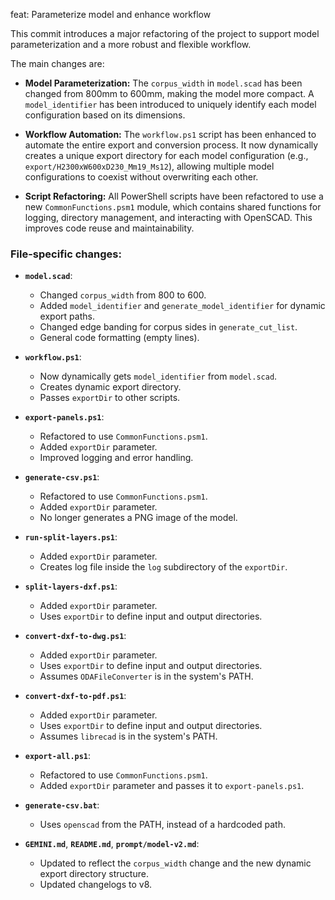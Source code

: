 feat: Parameterize model and enhance workflow

This commit introduces a major refactoring of the project to support model parameterization and a more robust and flexible workflow.

The main changes are:

- **Model Parameterization:** The `corpus_width` in `model.scad` has been changed from 800mm to 600mm, making the model more compact. A `model_identifier` has been introduced to uniquely identify each model configuration based on its dimensions.

- **Workflow Automation:** The `workflow.ps1` script has been enhanced to automate the entire export and conversion process. It now dynamically creates a unique export directory for each model configuration (e.g., `export/H2300xW600xD230_Mm19_Ms12`), allowing multiple model configurations to coexist without overwriting each other.

- **Script Refactoring:** All PowerShell scripts have been refactored to use a new `CommonFunctions.psm1` module, which contains shared functions for logging, directory management, and interacting with OpenSCAD. This improves code reuse and maintainability.

### File-specific changes:

- **`model.scad`**:
    - Changed `corpus_width` from 800 to 600.
    - Added `model_identifier` and `generate_model_identifier` for dynamic export paths.
    - Changed edge banding for corpus sides in `generate_cut_list`.
    - General code formatting (empty lines).

- **`workflow.ps1`**:
    - Now dynamically gets `model_identifier` from `model.scad`.
    - Creates dynamic export directory.
    - Passes `exportDir` to other scripts.

- **`export-panels.ps1`**:
    - Refactored to use `CommonFunctions.psm1`.
    - Added `exportDir` parameter.
    - Improved logging and error handling.

- **`generate-csv.ps1`**:
    - Refactored to use `CommonFunctions.psm1`.
    - Added `exportDir` parameter.
    - No longer generates a PNG image of the model.

- **`run-split-layers.ps1`**:
    - Added `exportDir` parameter.
    - Creates log file inside the `log` subdirectory of the `exportDir`.

- **`split-layers-dxf.ps1`**:
    - Added `exportDir` parameter.
    - Uses `exportDir` to define input and output directories.

- **`convert-dxf-to-dwg.ps1`**:
    - Added `exportDir` parameter.
    - Uses `exportDir` to define input and output directories.
    - Assumes `ODAFileConverter` is in the system's PATH.

- **`convert-dxf-to-pdf.ps1`**:
    - Added `exportDir` parameter.
    - Uses `exportDir` to define input and output directories.
    - Assumes `librecad` is in the system's PATH.

- **`export-all.ps1`**:
    - Refactored to use `CommonFunctions.psm1`.
    - Added `exportDir` parameter and passes it to `export-panels.ps1`.

- **`generate-csv.bat`**:
    - Uses `openscad` from the PATH, instead of a hardcoded path.

- **`GEMINI.md`**, **`README.md`**, **`prompt/model-v2.md`**:
    - Updated to reflect the `corpus_width` change and the new dynamic export directory structure.
    - Updated changelogs to v8.